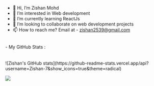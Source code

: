- 👋 Hi, I’m Zishan Mohd
- 👀 I’m interested in Web development 
- 🌱 I’m currently learning ReactJs
- 💞️ I’m looking to collaborate on web development projects
- 📫 How to reach me? Email at - zishan2539@gmail.com
<br/>
- My GitHub Stats :
<br/><br/><br/>
![Zishan's GitHub stats](https://github-readme-stats.vercel.app/api?username=Zishan-7&show_icons=true&theme=radical)

<img align="left" src="https://github-readme-stats.vercel.app/api?username=Zishan-7&show_icons=true&theme=radical
">
<!-- <details>
  <summary>📈 Show GitHub Stats</summary>
  <br />
  <div align="right">
    <img align="left" src="https://github-readme-stats.vercel.app/api?username=Zishan-7&show_icons=true&locale=en&count_private=true&hide_border=true&title_color=fff&text_color=ddd&icon_color=1CADFB&bg_color=0F2D3D&include_all_commits=true">
    <img src="https://github-readme-streak-stats.herokuapp.com?user=Zishan-7&hide_border=true&date_format=M%20j%5B%2C%20Y%5D&background=0F2D3D&stroke=1CADFB&ring=1CADFB&fire=1CADFB&currStreakNum=FFFFFF&sideNums=FFFFFF&currStreakLabel=1CADFB&border=DDDDDD00&sideLabels=DDDDDD&dates=CCCCCC">
    <br />
    <img src="https://activity-graph.herokuapp.com/graph?username=Zishan-7&bg_color=0f2d3d&color=1cadfb&line=1cadfb&point=1cadfb&area=true&hide_border=true">
  </div>
</details> -->
<!---
Zishan-7/Zishan-7 is a ✨ special ✨ repository because its `README.md` (this file) appears on your GitHub profile.
You can click the Preview link to take a look at your changes.
--->
